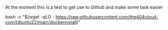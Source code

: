 At the moment this is a test to get use to Github and make some task easier 

bash -c "$(wget -qLO - https://raw.githubusercontent.com/the404cloud-com/Ubuntu22/main/dockerinstall)"
